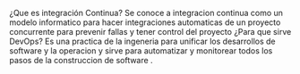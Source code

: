 ¿Que es integración Continua?
Se conoce a integracion continua como un modelo informatico para hacer integraciones automaticas  de un proyecto concurrente  para prevenir fallas y tener control del proyecto
¿Para que sirve DevOps? Es una practica de la ingeneria para  unificar los desarrollos de software y la operacion y sirve para automatizar y monitorear todos los pasos de la construccion de software .
